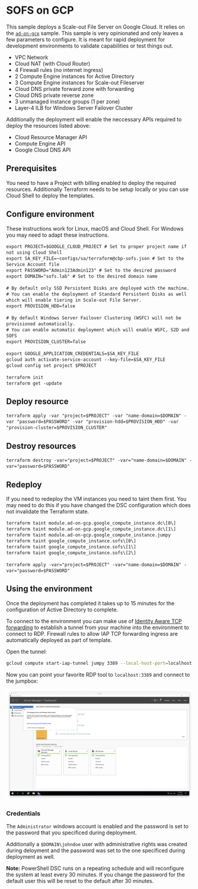 # SOFS on GCP #
This sample deploys a Scale-out File Server on Google Cloud. It relies on the [`ad-on-gcp`](../ad-on-gcp/) sample. This sample is very opinionated and only leaves a few parameters to configure. It is meant for rapid deployment for development environments to validate capabilities or test things out.

* VPC Network
* Cloud NAT (with Cloud Router)
* 4 Firewall rules (no internet ingress)
* 2 Compute Engine instances for Active Directory
* 3 Compute Engine instances for Scale-out Fileserver
* Cloud DNS private forward zone with forwarding
* Cloud DNS private reverse zone
* 3 unmanaged instance groups (1 per zone)
* Layer-4 ILB for Windows Server Failover Cluster

Additionally the deployment will enable the neccessary APIs required to deploy the resources listed above:

* Cloud Resource Manager API
* Compute Engine API
* Google Cloud DNS API

## Prerequisites ##
You need to have a Project with billing enabled to deploy the required resources. Additionally Terraform needs to be setup locally or you can use Cloud Shell to deploy the templates.

## Configure environment ##
These instructions work for Linux, macOS and Cloud Shell. For Windows you may need to adapt these instructions.

```
export PROJECT=$GOOGLE_CLOUD_PROJECT # Set to proper project name if not using Cloud Shell
export SA_KEY_FILE=~configs/sa/terraform@cbp-sofs.json # Set to the Service Account file
export PASSWORD="Admin123Admin123" # Set to the desired password
export DOMAIN="sofs.lab" # Set to the desired domain name

# By default only SSD Persistent Disks are deployed with the machine. 
# You can enable the deployment of Standard Persistent Disks as well which will enable tiering in Scale-out File Server.
export PROVISION_HDD=false

# By default Windows Server Failover Clustering (WSFC) will not be provisioned automatically.
# You can enable automatic deployment which will enable WSFC, S2D and SOFS
export PROVISION_CLUSTER=false

export GOOGLE_APPLICATION_CREDENTIALS=$SA_KEY_FILE
gcloud auth activate-service-account --key-file=$SA_KEY_FILE
gcloud config set project $PROJECT

terraform init
terraform get -update
```

## Deploy resource ##
```
terraform apply -var "project=$PROJECT" -var "name-domain=$DOMAIN" -var "password=$PASSWORD" -var "provision-hdd=$PROVISION_HDD" -var "provision-cluster=$PROVISION_CLUSTER"
```

## Destroy resources ##
```
terraform destroy -var="project=$PROJECT" -var="name-domain=$DOMAIN" -var="password=$PASSWORD"
```

## Redeploy ##
If you need to redeploy the VM instances you need to taint them first. You may need to do this if you have changed the DSC configuration which does not invalidate the Terraform state.

```
terraform taint module.ad-on-gcp.google_compute_instance.dc\[0\]
terraform taint module.ad-on-gcp.google_compute_instance.dc\[1\]
terraform taint module.ad-on-gcp.google_compute_instance.jumpy
terraform taint google_compute_instance.sofs\[0\]
terraform taint google_compute_instance.sofs\[1\]
terraform taint google_compute_instance.sofs\[2\]

terraform apply -var="project=$PROJECT" -var="name-domain=$DOMAIN" -var="password=$PASSWORD"
```

## Using the environment ##

Once the deployment has completed it takes up to 15 minutes for the configuration of Active Directory to complete. 

To connect to the environment you can make use of [Identity Aware TCP forwarding](https://cloud.google.com/iap/docs/using-tcp-forwarding) to establish a tunnel from your machine into the environment to connect to RDP. Firewall rules to allow IAP TCP forwarding ingress are automatically deployed as part of template.

Open the tunnel:

```sh
gcloud compute start-iap-tunnel jumpy 3389 --local-host-port=localhost:3389
```

Now you can point your favorite RDP tool to `localhost:3389` and connect to the jumpbox:

![Remote Desktop connection to the jumpbox](rdp.png?raw=true)

### Credentials ###

The `Administrator` windows account is enabled and the password is set to the password that you specificed during deployment.

Additionally a  `$DOMAIN\johndoe` user with administrative rights was created during deloyment and the password was set to the one specificed during deployment as well.

**Note:** PowerShell DSC runs on a repeating schedule and will reconfigure the system at least every 30 minutes. If you change the password for the default user this will be reset to the default after 30 minutes.